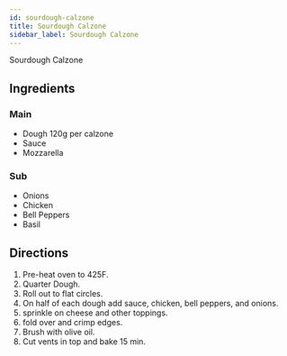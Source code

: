 ```yaml
---
id: sourdough-calzone
title: Sourdough Calzone
sidebar_label: Sourdough Calzone
---
```


Sourdough Calzone

## Ingredients 

### Main

+ Dough 120g per calzone
+ Sauce
+ Mozzarella

### Sub

+ Onions
+ Chicken
+ Bell Peppers
+ Basil

## Directions

1. Pre-heat oven to 425F.
1. Quarter Dough.
1. Roll out to flat circles.
1. On half of each dough add sauce, chicken, bell peppers, and onions.
1. sprinkle on cheese and other toppings.
1. fold over and crimp edges.
1. Brush with olive oil.
1. Cut vents in top and bake 15 min.
